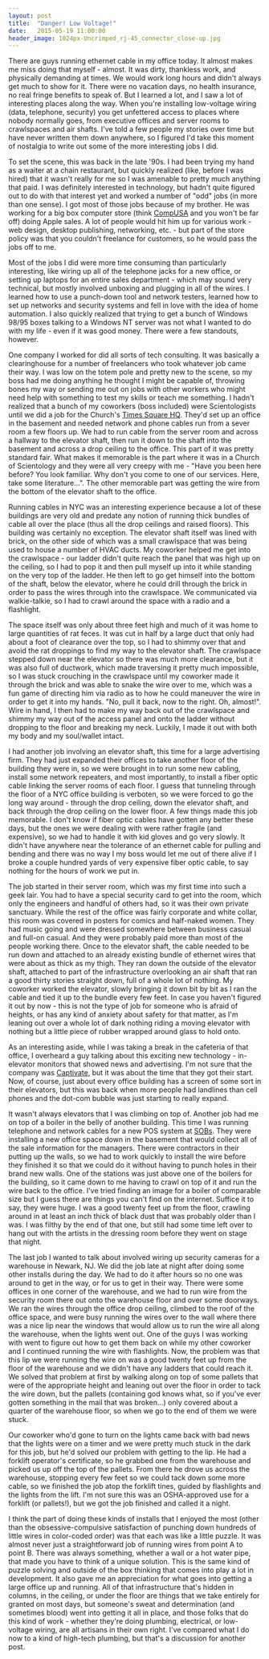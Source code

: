 ```yaml
---
layout: post
title:  "Danger! Low Voltage!"
date:   2015-05-19 11:00:00
header_image: 1024px-Uncrimped_rj-45_connector_close-up.jpg
---
```


There are guys running ethernet cable in my office today. It almost makes me miss doing that myself - almost. It was dirty, thankless work, and physically demanding at times. We would work long hours and didn't always get much to show for it. There were no vacation days, no health insurance, no real fringe benefits to speak of. But I learned a lot, and I saw a lot of interesting places along the way.  When you're installing low-voltage wiring (data, telephone, security) you get unfettered access to places where nobody normally goes, from executive offices and server rooms to crawlspaces and air shafts. I've told a few people my stories over time but have never written them down anywhere, so I figured I'd take this moment of nostalgia to write out some of the more interesting jobs I did.

To set the scene, this was back in the late '90s. I had been trying my hand as a waiter at a chain restaurant, but quickly realized (like, before I was hired) that it wasn't really for me so I was amenable to pretty much anything that paid. I was definitely interested in technology, but hadn't quite figured out to do with that interest yet and worked a number of "odd" jobs (in more than one sense). I got most of those jobs because of my brother. He was working for a big box computer store (think [CompUSA](http://en.wikipedia.org/wiki/CompUSA) and you won't be far off) doing Apple sales. A lot of people would hit him up for various work - web design, desktop publishing, networking, etc. - but part of the store policy was that you couldn't freelance for customers, so he would pass the jobs off to me.

Most of the jobs I did were more time consuming than particularly interesting, like wiring up all of the telephone jacks for a new office, or setting up laptops for an entire sales department - which may sound very technical, but mostly involved unboxing and plugging in all of the wires. I learned how to use a punch-down tool and network testers, learned how to set up networks and security systems and fell in love with the idea of home automation. I also quickly realized that trying to get a bunch of Windows 98/95 boxes talking to a Windows NT server was not what I wanted to do with my life - even if it was good money. There were a few standouts, however.

One company I worked for did all sorts of tech consulting. It was basically a clearinghouse for a number of freelancers who took whatever job came their way. I was low on the totem pole and pretty new to the scene, so my boss had me doing anything he thought I might be capable of, throwing bones my way or sending me out on jobs with other workers who might need help with something to test my skills or teach me something. I hadn't realized that a bunch of my coworkers (boss included) were Scientologists until we did a job for the Church's [Times Square HQ](http://www.scientology-newyork.org/). They'd set up an office in the basement and needed network and phone cables run from a sever room a few floors up.  We had to run cable from the server room and across a hallway to the elevator shaft, then run it down to the shaft into the basement and across a drop ceiling to the office. This part of it was pretty standard fair. What makes it memorable is the part where it was in a Church of Scientology and they were all very creepy with me - "Have you been here before? You look familiar. Why don't you come to one of our services. Here, take some literature...".  The other memorable part was getting the wire from the bottom of the elevator shaft to the office.

Running cables in NYC was an interesting experience because a lot of these buildings are very old and predate any notion of running thick bundles of cable all over the place (thus all the drop ceilings and raised floors).  This building was certainly no exception. The elevator shaft itself was lined with brick, on the other side of which was a small crawlspace that was being used to house a number of HVAC ducts. My coworker helped me get into the crawlspace - our ladder didn't quite reach the panel that was high up on the ceiling, so I had to pop it and then pull myself up into it while standing on the very top of the ladder. He then left to go get himself into the bottom of the shaft, below the elevator, where he could drill through the brick in order to pass the wires through into the crawlspace. We communicated via walkie-talkie, so I had to crawl around the space with a radio and a flashlight.

The space itself was only about three feet high and much of it was home to large quantities of rat feces.  It was cut in half by a large duct that only had about a foot of clearance over the top, so I had to shimmy over that and avoid the rat droppings to find my way to the elevator shaft.  The crawlspace stepped down near the elevator so there was much more clearance, but it was also full of ductwork, which made traversing it pretty much impossible, so I was stuck crouching in the crawlspace until my coworker made it through the brick and was able to snake the wire over to me, which was a fun game of directing him via radio as to how he could maneuver the wire in order to get it into my hands. "No, pull it back, now to the right. Oh, almost!". Wire in hand, I then had to make my way back out of the crawlspace and shimmy my way out of the access panel and onto the ladder without dropping to the floor and breaking my neck. Luckily, I made it out with both my body and my soul/wallet intact.

I had another job involving an elevator shaft, this time for a large advertising firm. They had just expanded their offices to take another floor of the building they were in, so we were brought in to run some new cabling, install some network repeaters, and most importantly, to install a fiber optic cable linking the server rooms of each floor. I guess that tunneling through the floor of a NYC office building is verboten, so we were forced to go the long way around - through the drop ceiling, down the elevator shaft, and back through the drop ceiling on the lower floor.  A few things made this job memorable. I don't know if fiber optic cables have gotten any better these days, but the ones we were dealing with were rather fragile (and expensive), so we had to handle it with kid gloves and go very slowly. It didn't have anywhere near the tolerance of an ethernet cable for pulling and bending and there was no way I my boss would let me out of there alive if I broke a couple hundred yards of very expensive fiber optic cable, to say nothing for the hours of work we put in.

The job started in their server room, which was my first time into such a geek lair. You had to have a special security card to get into the room, which only the engineers and handful of others had, so it was their own private sanctuary.  While the rest of the office was fairly corporate and white collar, this room was covered in posters for comics and half-naked women. They had music going and were dressed somewhere between business casual and full-on casual. And they were probably paid more than most of the people working there. Once to the elevator shaft, the cable needed to be run down and attached to an already existing bundle of ethernet wires that were about as thick as my thigh. They ran down the outside of the elevator shaft, attached to part of the infrastructure overlooking an air shaft that ran a good thirty stories straight down, full of a whole lot of nothing. My coworker worked the elevator, slowly bringing it down bit by bit as I ran the cable and tied it up to the bundle every few feet. In case you haven't figured it out by now - this is not the type of job for someone who is afraid of heights, or has any kind of anxiety about safety for that matter, as I'm leaning out over a whole lot of dark nothing riding a moving elevator with nothing but a little piece of rubber wrapped around glass to hold onto.

As an interesting aside, while I was taking a break in the cafeteria of that office, I overheard a guy talking about this exciting new technology - in-elevator monitors that showed news and advertising.  I'm not sure that the company was [Captivate](http://www.captivate.com/), but it was about the time that they got their start. Now, of course, just about every office building has a screen of some sort in their elevators, but this was back when more people had landlines than cell phones and the dot-com bubble was just starting to really expand.

It wasn't always elevators that I was climbing on top of. Another job had me on top of a boiler in the belly of another building. This time I was running telephone and network cables for a new POS system at [SOBs](http://sobs.com/). They were installing a new office space down in the basement that would collect all of the sale information for the managers. There were contractors in their putting up the walls, so we had to work quickly to install the wire before they finished it so that we could do it without having to punch holes in their brand new walls. One of the stations was just above one of the boilers for the building, so it came down to me having to crawl on top of it and run the wire back to the office. I've tried finding an image for a boiler of comparable size but I guess there are things you can't find on the internet. Suffice it to say, they were huge. I was a good twenty feet up from the floor, crawling around in at least an inch thick of black dust that was probably older than I was. I was filthy by the end of that one, but still had some time left over to hang out with the artists in the dressing room before they went on stage that night.

The last job I wanted to talk about involved wiring up security cameras for a warehouse in Newark, NJ. We did the job late at night after doing some other installs during the day. We had to do it after hours so no one was around to get in the way, or for us to get in their way. There were some offices in one corner of the warehouse, and we had to run wire from the security room there out onto the warehouse floor and over some doorways. We ran the wires through the office drop ceiling, climbed to the roof of the office space, and were busy running the wires over to the wall where there was a nice lip near the windows that would allow us to run the wire all along the warehouse, when the lights went out. One of the guys I was working with went to figure out how to get them back on while my other coworker and I continued running the wire with flashlights.  Now, the problem was that this lip we were running the wire on was a good twenty feet up from the floor of the warehouse and we didn't have any ladders that could reach it. We solved that problem at first by walking along on top of some pallets that were of the appropriate height and leaning out over the floor in order to tack the wire down, but the pallets (containing god knows what, so if you've ever gotten something in the mail that was broken...) only covered about a quarter of the warehouse floor, so when we go to the end of them we were stuck.

Our coworker who'd gone to turn on the lights came back with bad news that the lights were on a timer and we were pretty much stuck in the dark for this job, but he'd solved our problem with getting to the lip. He had a forklift operator's certificate, so he grabbed one from the warehouse and picked us up off the top of the pallets.  From there he drove us across the warehouse, stopping every few feet so we could tack down some more cable, so we finished the job atop the forklift tines, guided by flashlights and the lights from the lift. I'm not sure this was an OSHA-approved use for a forklift (or pallets!), but we got the job finished and called it a night.

I think the part of doing these kinds of installs that I enjoyed the most (other than the obsessive-compulsive satisfaction of punching down hundreds of little wires in color-coded order) was that each was like a little puzzle. It was almost never just a straightforward job of running wires from point A to point B. There was always something, whether a wall or a hot water pipe, that made you have to think of a unique solution. This is the same kind of puzzle solving and outside of the box thinking that comes into play a lot in development. It also gave me an appreciation for what goes into getting a large office up and running. All of that infrastructure that's hidden in columns, in the ceiling, or under the floor are things that we take entirely for granted on most days, but someone's sweat and determination (and sometimes blood) went into getting it all in place, and those folks that do this kind of work - whether they're doing plumbing, electrical, or low-voltage wiring, are all artisans in their own right. I've compared what I do now to a kind of high-tech plumbing, but that's a discussion for another post.